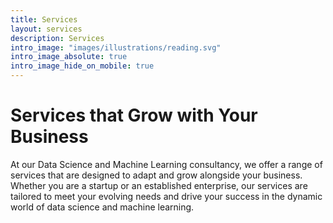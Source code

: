 ```yaml
---
title: Services
layout: services
description: Services
intro_image: "images/illustrations/reading.svg"
intro_image_absolute: true
intro_image_hide_on_mobile: true
---
```


# Services that Grow with Your Business

At our Data Science and Machine Learning consultancy, we offer a range of services that are designed to adapt and grow alongside your business. Whether you are a startup or an established enterprise, our services are tailored to meet your evolving needs and drive your success in the dynamic world of data science and machine learning.
